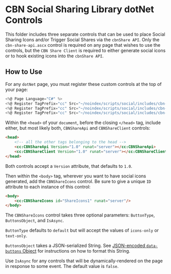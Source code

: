 # CBN Social Sharing Library dotNet Controls

This folder includes three separate controls that can be used to place Social Sharing Icons and/or Trigger Social Shares via the `cbnShare API`. Only the `cbn-share-api.ascx` control is required on any page that wishes to use the controls, but the `CBN Share Client` is required to either generate social icons or to hook existing icons into the `cbnShare API`.

## How to Use

For any `dotNet` page, you must register these custom controls at the top of your page:

```c#
<%@ Page Language="C#" %>
<%@ Register TagPrefix="cc" Src="~/noindex/scripts/social/includes/cbn-share-api.ascx" TagName="CBNShareApi" %>
<%@ Register TagPrefix="cc" Src="~/noindex/scripts/social/includes/cbn-share-client.ascx" TagName="CBNShareClient" %>
<%@ Register TagPrefix="cc" Src="~/noindex/scripts/social/includes/cbn-share-icons.ascx" TagName="CBNShareIcons" %>
```

Within the `<head>` of your `document`, before the closing `</head>` tag, include either, but most likely both, `CBNShareApi` and `CBNShareClient` controls:

```html
<head>
    <!-- all the other tags belonging to the head -->
    <cc:CBNShareApi Version="1.0" runat="server"></cc:CBNShareApi> 
    <cc:CBNShareClient Version="1.0" runat="server"></cc:CBNShareClient> 
</head>
```

Both controls accept a `Version` attribute, that defaults to `1.0`.

Then within the `<body>` tag, wherever you want to have social icons generated, add the `CBNShareIcons` control. Be sure to give a unique `ID` attribute to each instance of this control:

```html
<body>
    <cc:CBNShareIcons id="ShareIcons1" runat="server"/>
</body>
```

The `CBNShareIcons` control takes three optional parameters: `ButtonType`, `ButtonsObject`, and `IsAsync`.

`ButtonType` defaults to `default` but will accept the values of `icons-only` or `text-only`.

`ButtonsObject` takes a JSON-serialized String. See [JSON-encoded `data-buttons` Object](../../README.md#markdown-header-json-encoded-data-buttons-object) for instructions on how to format this String.

Use `IsAsync` for any controls that will be dynamically-rendered on the page in response to some event. The default value is `false`.